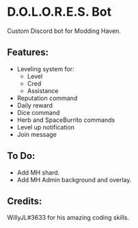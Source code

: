 # D.O.L.O.R.E.S. Bot
Custom Discord bot for Modding Haven.

## Features:
 - Leveling system for:
   - Level
   - Cred
   - Assistance
 - Reputation command
 - Daily reward
 - Dice command
 - Herb and SpaceBurrito commands
 - Level up notification
 - Join message

## To Do:
 - Add MH shard.
 - Add MH Admin background and overlay.

## Credits:
WillyJL#3633 for his amazing coding skills.
